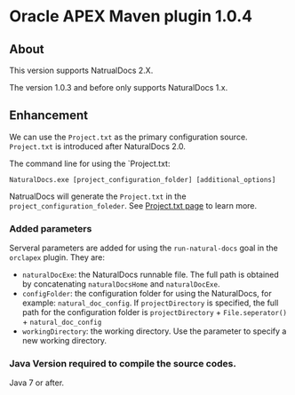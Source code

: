 Oracle APEX Maven plugin 1.0.4
========================

## About

This version supports NatrualDocs 2.X.

The version 1.0.3 and before only supports NaturalDocs 1.x.

## Enhancement

We can use the `Project.txt` as the primary configuration source. 
`Project.txt` is introduced after NaturalDocs 2.0.

The command line for using the `Project.txt:

```
NaturalDocs.exe [project_configuration_folder] [additional_options]
```

NatrualDocs will generate the `Project.txt` in the `project_configuration_foleder`. See [Project.txt page](https://www.naturaldocs.org/reference/project.txt/)
to learn more.

### Added parameters

Serveral parameters are added for using the `run-natural-docs` goal in the `orclapex` plugin. They are:

- `naturalDocExe`: the NaturalDocs runnable file. The full path is obtained by concatenating `naturalDocsHome` 
  and `naturalDocExe`.
- `configFolder`: the configuration folder for using the NaturalDocs, for example: `natural_doc_config`. 
    If `projectDirectory` is specified, the full path for the configuration folder is 
    `projectDirectory` + `File.seperator()` + `natural_doc_config`  
- `workingDirectory`: the working directory. Use the parameter to specify a new working directory.

### Java Version required to compile the source codes.

Java 7 or after.